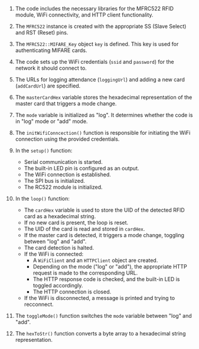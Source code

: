 1. The code includes the necessary libraries for the MFRC522 RFID module, WiFi connectivity, and HTTP client functionality.

2. The `MFRC522` instance is created with the appropriate SS (Slave Select) and RST (Reset) pins.

3. The `MFRC522::MIFARE_Key` object `key` is defined. This key is used for authenticating MIFARE cards.

4. The code sets up the WiFi credentials (`ssid` and `password`) for the network it should connect to.

5. The URLs for logging attendance (`loggingUrl`) and adding a new card (`addCardUrl`) are specified.

6. The `masterCardHex` variable stores the hexadecimal representation of the master card that triggers a mode change.

7. The `mode` variable is initialized as "log". It determines whether the code is in "log" mode or "add" mode.

8. The `initWifiConncection()` function is responsible for initiating the WiFi connection using the provided credentials.

9. In the `setup()` function:
   - Serial communication is started.
   - The built-in LED pin is configured as an output.
   - The WiFi connection is established.
   - The SPI bus is initialized.
   - The RC522 module is initialized.

10. In the `loop()` function:
    - The `cardHex` variable is used to store the UID of the detected RFID card as a hexadecimal string.
    - If no new card is present, the loop is reset.
    - The UID of the card is read and stored in `cardHex`.
    - If the master card is detected, it triggers a mode change, toggling between "log" and "add".
    - The card detection is halted.
    - If the WiFi is connected:
      - A `WiFiClient` and an `HTTPClient` object are created.
      - Depending on the mode ("log" or "add"), the appropriate HTTP request is made to the corresponding URL.
      - The HTTP response code is checked, and the built-in LED is toggled accordingly.
      - The HTTP connection is closed.
    - If the WiFi is disconnected, a message is printed and trying to recconnect.

11. The `toggleMode()` function switches the `mode` variable between "log" and "add".

12. The `hexToStr()` function converts a byte array to a hexadecimal string representation.
